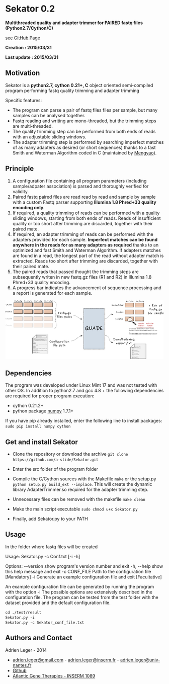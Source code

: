 # Sekator 0.2

**Multithreaded quality and adapter trimmer for PAIRED fastq files (Python2.7/Cython/C)**

[see GitHub Page](http://a-slide.github.io/Sekator) 

**Creation : 2015/03/31**

**Last update : 2015/03/31** 

## Motivation

Sekator is a **python2.7, cython 0.21+, C** object oriented semi-compiled program performing fastq quality trimming and adapter trimming

Specific features:

* The program can parse a pair of fastq files files per sample, but many samples can be analysed together.
* Fastq reading and writing are mono-threaded, but the trimming steps are multi-threaded.
* The quality trimming step can be performed from both ends of reads with an adjustable sliding windows.
* The adapter trimming step is performed by searching imperfect matches of as many adapters as desired (or short sequences) thanks to a fast Smith and Waterman Algorithm coded in C (maintained by [Mengyao](https://github.com/mengyao/Complete-Striped-Smith-Waterman-Library)).

## Principle

1. A configuration file containing all program parameters (including sample/adpater association) is parsed and thoroughly verified for validity.
2. Paired fastq paired files are read read by read and sample by sample with a custom Fastq parser supporting **Illumina 1.8 Phred+33 quality encoding only**.
3. If required, a quality trimming of reads can be performed with a quality sliding windows, starting from both ends of reads. Reads of insufficient quality or too short after trimming are discarded, together with their paired mate.
4. If required, an adapter trimming of reads can be performed with the adapters provided for each sample. **Imperfect matches can be found anywhere in the reads for as many adapters as required** thanks to an optimized and fast Smith and Waterman Algorithm. If adapters matches are found in a read, the longest part of the read without adapter match is extracted. Reads too short after trimming are discarded, together with their paired mate.
5. The paired reads that passed thought the trimming steps are subsequently writen in new fastq.gz files (R1 and R2) in Illumina 1.8 Phred+33 quality encoding.
6. A progress bar indicates the advancement of sequence processing and a report is generated for each sample. 

![Quade](https://raw.githubusercontent.com/a-slide/Quade/master/doc/img/quade-io.png)

## Dependencies

The program was developed under Linux Mint 17 and was not tested with other OS.
In addition to python2.7 and gcc 4.8 + the following dependencies are required for proper program execution:

* cython 0.21.2+
* python package [numpy](http://www.numpy.org/) 1.7.1+

If you have pip already installed, enter the following line to install packages: ```sudo pip install numpy cython```

## Get and install Sekator

* Clone the repository or download the archive ```git clone https://github.com/a-slide/Sekator.git```

* Enter the src folder of the program folder

* Compile the C/Cython sources with the Makefile ```make``` or the setup.py ```python setup.py build_ext --inplace```. This will create the dynamic library AdapterTrimmer.so required for the adapter trimming step.

* Unnecessary files can be removed with the makefile ```make clean```

* Make the main script executable ```sudo chmod u+x Sekator.py```

* Finally, add Sekator.py to your PATH

## Usage

In the folder where fastq files will be created

Usage: Sekator.py -c Conf.txt [-i -h]

Options:
  --version     show program's version number and exit
  -h, --help    show this help message and exit
  -c CONF_FILE  Path to the configuration file [Mandatory]
  -i            Generate an example configuration file and exit [Facultative]

An example configuration file can be generated by running the program with the option -i
The possible options are extensively described in the configuration file.
The program can be tested from the test folder with the dataset provided and the default configuration file.
```
cd ./test/result
Sekator.py -i
Sekator.py -c Sekator_conf_file.txt

```

## Authors and Contact

Adrien Leger - 2014

* <adrien.leger@gmail.com> - <adrien.leger@inserm.fr> - <adrien.leger@univ-nantes.fr>
* [Github](https://github.com/a-slide)
* [Atlantic Gene Therapies - INSERM 1089](http://www.atlantic-gene-therapies.fr/)

